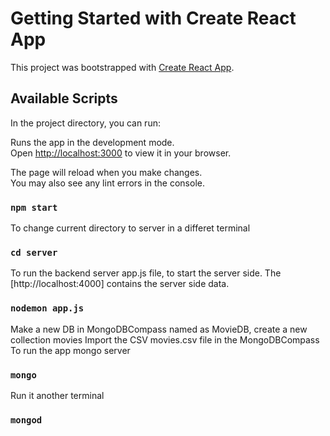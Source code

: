 # Getting Started with Create React App

This project was bootstrapped with [Create React App](https://github.com/facebook/create-react-app).

## Available Scripts

In the project directory, you can run:

Runs the app in the development mode.\
Open [http://localhost:3000](http://localhost:3000) to view it in your browser.

The page will reload when you make changes.\
You may also see any lint errors in the console.

### `npm start`

To change current directory to server in a differet terminal

### `cd server`

To run the backend server app.js file, to start the server side. The [http://localhost:4000]
contains the server side data.

### `nodemon app.js`

Make a new DB in MongoDBCompass named as MovieDB, create a new collection movies
Import the CSV movies.csv file in the MongoDBCompass
To run the app mongo server

### `mongo`

Run it another terminal

### `mongod`

